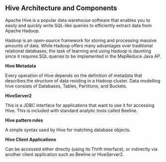 ## Hive Architecture and Components

Apache Hive is a popular data warehouse software that enables you to easily and quickly write SQL-like queries to efficiently extract data from Apache Hadoop.

Hadoop is an open-source framework for storing and processing massive amounts of data. While Hadoop offers many advantages over traditional relational databases, the task of learning and using Hadoop is daunting since it requires SQL queries to be implemented in the MapReduce Java AP.

**Hive Metadata**

Every operation of Hive depends on the definition of metadata that describes the structure of data residing in a Hadoop cluster. Data modelling hive consists of Databases, Tables, Partitions, and Buckets.

**HiveServer2**

This is a JDBC interface for applications that want to use it for accessing Hive. This is included with standard analytic tools called Beeline.

 **Hive pattern rules**

A simple syntax used by Hive for matching database objects.

**Hive Client Applications**

Can be accessed either directly (using its Thrift interface), or indirectly via another client application such as Beeline or HiveServer2.
